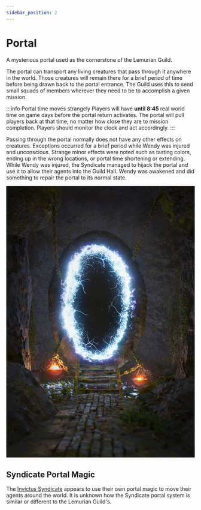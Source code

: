```yaml
---
sidebar_position: 2
---
```


# Portal

A mysterious portal used as the cornerstone of the Lemurian Guild.

The portal can transport any living creatures that pass through it anywhere in the world.
Those creatures will remain there for a brief period of time before being drawn back to the portal entrance.
The Guild uses this to send small squads of members wherever they need to be to accomplish a given mission.

:::info Portal time moves strangely
Players will have **until 8:45** real world time on game days before the portal return activates. The portal will pull players back at that time, no matter how close they are to mission completion. Players should monitor the clock and act accordingly.
:::

Passing through the portal normally does not have any other effects on creatures.
Exceptions occurred for a brief period while Wendy was injured and unconscious.
Strange minor effects were noted such as tasting colors, ending up in the wrong locations, or portal time shortening or extending.
While Wendy was injured, the Syndicate managed to hijack the portal and use it to allow their agents into the Guild Hall.
Wendy was awakened and did something to repair the portal to its normal state.

![portal](portal.jpg)

## Syndicate Portal Magic

The [Invictus Syndicate](../syndicate) appears to use their own portal magic to move their agents around the world.
It is unknown how the Syndicate portal system is similar or different to the Lemurian Guild's.
